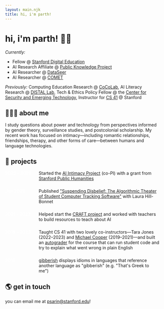 ```yaml
---
layout: main.njk
title: hi, i'm parth!
---
```


# hi, i'm parth! 👋🏽

<div id="roles">

_Currently:_

- Fellow @ [Stanford Digital Education](https://digitaleducation.stanford.edu/)
- AI Research Affiliate @ [Public Knowledge Project](https://pkp.sfu.ca/)
- AI Researcher @ [DataSeer](https://dataseer.ai/)
- AI Researcher @ [COMET](https://www.cometadata.org/)

_Previously:_ Computing Education Research @ [CoCoLab](https://cocolab.stanford.edu/), AI Literacy Research @ [DISTAL Lab](https://distal.stanford.edu/), Tech & Ethics Policy Fellow @ the [Center for Security and Emerging Technology](https://cset.georgetown.edu/), Instructor for [CS 41](https://stanfordpython.com/) @ Stanford

</div>

## 🧑🏽‍🏫 about me

I study questions about power and technology from perspectives informed by gender theory, surveillance studies, and postcolonial scholarship. My recent work has focused on intimacy—including romantic relationships, friendships, therapy, and other forms of care—between humans and language technologies.

## 🎨 projects

<div style="display: grid; grid-template-columns: auto 1fr; gap: 1.5rem; margin-top: 1rem;">
  <div style="font-weight: 700; color: rgba(255, 255, 255, 0.8); white-space: nowrap;">2025 – 2028</div>
  <div>Started the <a href="https://ai-intimacy.stanford.edu/">AI Intimacy Project</a> (co-PI) with a grant from <a href="https://publichumanities.stanford.edu/research-grants/humanities-seed-grants/2025-grant-recipients">Stanford Public Humanities</a></div>

  <div style="font-weight: 700; color: rgba(255, 255, 255, 0.8); white-space: nowrap;">Jun 2025</div>
  <div>Published <a href="https://ojs.library.queensu.ca/index.php/surveillance-and-society/article/view/17764">"Suspending Disbelief: The Algorithmic Theater of Student Computer Tracking Software"</a> with Laura Hill-Bonnet</div>

  <div style="font-weight: 700; color: rgba(255, 255, 255, 0.8); white-space: nowrap;">2021 – 2023</div>
  <div>Helped start the <a href="https://craft.stanford.edu/">CRAFT project</a> and worked with teachers to build resources to teach about AI</div>

  <div style="font-weight: 700; color: rgba(255, 255, 255, 0.8); white-space: nowrap;">2019 – 2023</div>
  <div>Taught CS 41 with two lovely co-instructors—Tara Jones (2022–2023) and <a href="https://michaeljohncooper.com/">Michael Cooper</a> (2019–2021)—and built an <a href="https://github.com/stanfordpython/autograder">autograder</a> for the course that can run student code and try to explain what went wrong in plain English</div>

  <div style="font-weight: 700; color: rgba(255, 255, 255, 0.8); white-space: nowrap;">2019</div>
  <div><a href="/projects/gibberish">gibberish</a> displays idioms in languages that reference another language as "gibberish" (e.g. "That's Greek to me")</div>
</div>

## 🌎 get in touch

you can email me at psarin@stanford.edu!
